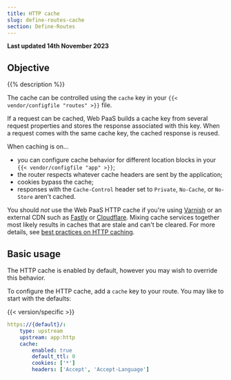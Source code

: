```yaml
---
title: HTTP cache
slug: define-routes-cache
section: Define-Routes
---
```


**Last updated 14th November 2023**



## Objective  

{{% description %}}

The cache can be controlled using the `cache` key in your `{{< vendor/configfile "routes" >}}` file.

If a request can be cached, Web PaaS builds a cache key from several request properties and stores the response associated with this key.
When a request comes with the same cache key, the cached response is reused.

When caching is on...

* you can configure cache behavior for different location blocks in your `{{< vendor/configfile "app" >}}`;
* the router respects whatever cache headers are sent by the application;
* cookies bypass the cache;
* responses with the `Cache-Control` header set to `Private`, `No-Cache`, or `No-Store` aren't cached.

You should _not_ use the Web PaaS HTTP cache if you're using [Varnish](../define-routes-add-services/varnish) or an external CDN
such as [Fastly](../define-routes-domains/cdn/fastly) or [Cloudflare](../define-routes-domains/cdn/cloudflare).
Mixing cache services together most likely results in caches that are stale and can't be cleared.
For more details, see [best practices on HTTP caching](../../learn/learn-bestpractices/http-caching).

## Basic usage

The HTTP cache is enabled by default, however you may wish to override this behavior.

To configure the HTTP cache, add a `cache` key to your route. You may like to start with the defaults:

{{< version/specific >}}
<!-- Web PaaS configuration-->
```yaml {configFile="routes"}
https://{default}/:
    type: upstream
    upstream: app:http
    cache:
        enabled: true
        default_ttl: 0
        cookies: ['*']
        headers: ['Accept', 'Accept-Language']
```

